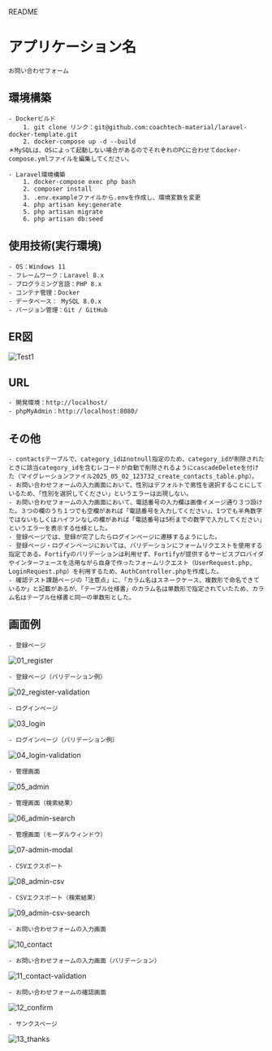 README
# アプリケーション名
    お問い合わせフォーム

## 環境構築
    - Dockerビルド
        1. git clone リンク：git@github.com:coachtech-material/laravel-docker-template.git
        2. docker-compose up -d --build
    ＊MySQLは、OSによって起動しない場合があるのでそれぞれのPCに合わせてdocker-compose.ymlファイルを編集してください。

    - Laravel環境構築
        1. docker-compose exec php bash
        2. composer install
        3. .env.exampleファイルから.envを作成し、環境変数を変更
        4. php artisan key:generate
        5. php artisan migrate
        6. php artisan db:seed

## 使用技術(実行環境)
    - OS：Windows 11
    - フレームワーク：Laravel 8.x
    - プログラミング言語：PHP 8.x
    - コンテナ管理：Docker
    - データベース： MySQL 8.0.x
    - バージョン管理：Git / GitHub

## ER図
![Test1](https://github.com/user-attachments/assets/46f289b2-4720-4090-8993-d3501a0336f3)

## URL
    - 開発環境：http://localhost/
    - phpMyAdmin：http://localhost:8080/

## その他
    - contactsテーブルで、category_idはnotnull指定のため、category_idが削除されたときに該当category_idを含むレコードが自動で削除されるようにcascadeDeleteを付けた（マイグレーションファイル2025_05_02_123732_create_contacts_table.php）。
    - お問い合わせフォームの入力画面において、性別はデフォルトで男性を選択することにしているため、「性別を選択してください」というエラーは出現しない。
    - お問い合わせフォームの入力画面において、電話番号の入力欄は画像イメージ通り３つ設けた。３つの欄のうち１つでも空欄があれば「電話番号を入力してください」、1つでも半角数字ではないもしくはハイフンなしの欄があれば「電話番号は5桁までの数字で入力してください」というエラーを表示する仕様とした。
    - 登録ページでは、登録が完了したらログインページに遷移するようにした。
    - 登録ページ・ログインページにおいては、バリデーションにフォームリクエストを使用する指定である。Fortifyのバリデーションは利用せず、Fortifyが提供するサービスプロバイダやインターフェースを活用ながら自身で作ったフォームリクエスト（UserRequest.php, LoginRequest.php）を利用するため、AuthController.phpを作成した。
    - 確認テスト課題ページの「注意点」に、「カラム名はスネークケース、複数形で命名できているか」と記載があるが、「テーブル仕様書」のカラム名は単数形で指定されていたため、カラム名はテーブル仕様書と同一の単数形とした。

## 画面例
    - 登録ページ
![01_register](https://github.com/user-attachments/assets/d9e44554-5b73-4614-b324-4a47b4129482)

    - 登録ページ（バリデーション例）
![02_register-validation](https://github.com/user-attachments/assets/dd998a0c-c7b3-4673-aa95-fe513ef78eea)

    - ログインページ
![03_login](https://github.com/user-attachments/assets/7841547f-28d4-4618-8906-70c8363427dc)

    - ログインページ（バリデーション例）
![04_login-validation](https://github.com/user-attachments/assets/3b63580c-8a9a-4093-a237-e74ced7dd73f)

    - 管理画面
![05_admin](https://github.com/user-attachments/assets/792066a8-83b1-4a0a-b7db-3faf1219807b)

    - 管理画面（検索結果）
![06_admin-search](https://github.com/user-attachments/assets/fd5c3e89-9a56-4715-9832-bb6c077688a4)

    - 管理画面（モーダルウィンドウ）
![07-admin-modal](https://github.com/user-attachments/assets/b21b15f7-cf80-43a3-8c6a-8a12ad63990d)

    - CSVエクスポート
![08_admin-csv](https://github.com/user-attachments/assets/36f2cce0-dfa3-4a81-a8c5-7cf2954a0409)

    - CSVエクスポート（検索結果）
![09_admin-csv-search](https://github.com/user-attachments/assets/8e257b26-3012-4873-bc99-0a0c78d34e24)

    - お問い合わせフォームの入力画面
![10_contact](https://github.com/user-attachments/assets/038272de-0061-48cf-9e6a-4ddf9042a264)

    - お問い合わせフォームの入力画面（バリデーション）
![11_contact-validation](https://github.com/user-attachments/assets/bcb4f68d-8272-4443-a254-9abc99d7c34c)

    - お問い合わせフォームの確認画面
![12_confirm](https://github.com/user-attachments/assets/2606fd10-acff-4dab-97cd-eccb5f3bc19b)

    - サンクスページ
![13_thanks](https://github.com/user-attachments/assets/53ed9c24-660e-494e-95f9-572fd9d1587a)
